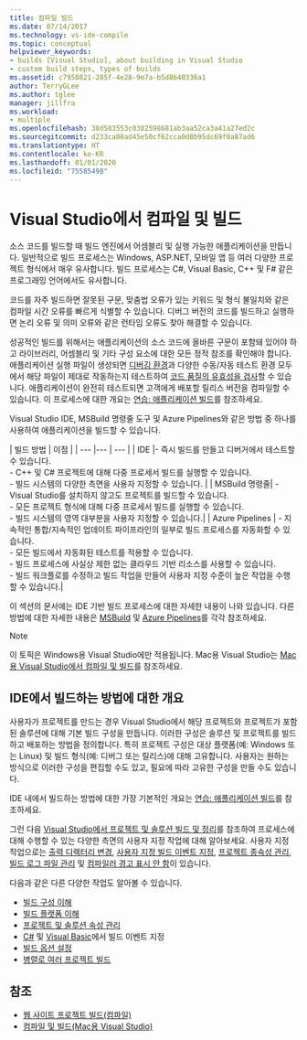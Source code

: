 ```yaml
---
title: 컴파일 빌드
ms.date: 07/14/2017
ms.technology: vs-ide-compile
ms.topic: conceptual
helpviewer_keywords:
- builds [Visual Studio], about building in Visual Studio
- custom build steps, types of builds
ms.assetid: c7958821-285f-4e28-9e7a-b5d8b40336a1
author: TerryGLee
ms.author: tglee
manager: jillfra
ms.workload:
- multiple
ms.openlocfilehash: 38d583553c0382598681ab3aa52ca3a41a27ed2c
ms.sourcegitcommit: d233ca00ad45e50cf62cca0d0b95dc69f0a87ad6
ms.translationtype: HT
ms.contentlocale: ko-KR
ms.lasthandoff: 01/01/2020
ms.locfileid: "75585498"
---
```

# <a name="compile-and-build-in-visual-studio"></a>Visual Studio에서 컴파일 및 빌드

소스 코드를 빌드할 때 빌드 엔진에서 어셈블리 및 실행 가능한 애플리케이션을 만듭니다. 일반적으로 빌드 프로세스는 Windows, ASP.NET, 모바일 앱 등 여러 다양한 프로젝트 형식에서 매우 유사합니다. 빌드 프로세스는 C#, Visual Basic, C++ 및 F# 같은 프로그래밍 언어에서도 유사합니다.

코드를 자주 빌드하면 잘못된 구문, 맞춤법 오류가 있는 키워드 및 형식 불일치와 같은 컴파일 시간 오류를 빠르게 식별할 수 있습니다. 디버그 버전의 코드를 빌드하고 실행하면 논리 오류 및 의미 오류와 같은 런타임 오류도 찾아 해결할 수 있습니다.

성공적인 빌드를 위해서는 애플리케이션의 소스 코드에 올바른 구문이 포함돼 있어야 하고 라이브러리, 어셈블리 및 기타 구성 요소에 대한 모든 정적 참조를 확인해야 합니다. 애플리케이션 실행 파일이 생성되면 [디버깅 환경](../debugger/index.yml)과 다양한 수동/자동 테스트 환경 모두에서 해당 파일이 제대로 작동하는지 테스트하여 [코드 품질의 유효성을 검사](../test/improve-code-quality.md)할 수 있습니다. 애플리케이션이 완전히 테스트되면 고객에게 배포할 릴리스 버전을 컴파일할 수 있습니다. 이 프로세스에 대한 개요는 [연습: 애플리케이션 빌드](../ide/walkthrough-building-an-application.md)를 참조하세요.

Visual Studio IDE, MSBuild 명령줄 도구 및 Azure Pipelines와 같은 방법 중 하나를 사용하여 애플리케이션을 빌드할 수 있습니다.

| 빌드 방법 | 이점 |
| --- |--- | --- |
| IDE |- 즉시 빌드를 만들고 디버거에서 테스트할 수 있습니다.<br />- C++ 및 C# 프로젝트에 대해 다중 프로세서 빌드를 실행할 수 있습니다.<br />-   빌드 시스템의 다양한 측면을 사용자 지정할 수 있습니다. |
| MSBuild 명령줄| - Visual Studio를 설치하지 않고도 프로젝트를 빌드할 수 있습니다.<br />- 모든 프로젝트 형식에 대해 다중 프로세서 빌드를 실행할 수 있습니다.<br />-   빌드 시스템의 영역 대부분을 사용자 지정할 수 있습니다.|
| Azure Pipelines | - 지속적인 통합/지속적인 업데이트 파이프라인의 일부로 빌드 프로세스를 자동화할 수 있습니다.<br />- 모든 빌드에서 자동화된 테스트를 적용할 수 있습니다.<br />- 빌드 프로세스에 사실상 제한 없는 클라우드 기반 리소스를 사용할 수 있습니다.<br />- 빌드 워크플로를 수정하고 빌드 작업을 만들어 사용자 지정 수준이 높은 작업을 수행할 수 있습니다.|

이 섹션의 문서에는 IDE 기반 빌드 프로세스에 대한 자세한 내용이 나와 있습니다. 다른 방법에 대한 자세한 내용은 [MSBuild](../msbuild/msbuild.md) 및 [Azure Pipelines](/azure/devops/pipelines/index?view=vsts)를 각각 참조하세요.

> [!NOTE]
> 이 토픽은 Windows용 Visual Studio에만 적용됩니다. Mac용 Visual Studio는 [Mac용 Visual Studio에서 컴파일 및 빌드](/visualstudio/mac/compiling-and-building)를 참조하세요.

## <a name="overview-of-building-from-the-ide"></a>IDE에서 빌드하는 방법에 대한 개요

사용자가 프로젝트를 만드는 경우 Visual Studio에서 해당 프로젝트와 프로젝트가 포함된 솔루션에 대해 기본 빌드 구성을 만듭니다.  이러한 구성은 솔루션 및 프로젝트를 빌드하고 배포하는 방법을 정의합니다. 특히 프로젝트 구성은 대상 플랫폼(예: Windows 또는 Linux) 및 빌드 형식(예: 디버그 또는 릴리스)에 대해 고유합니다. 사용자는 원하는 방식으로 이러한 구성을 편집할 수도 있고, 필요에 따라 고유한 구성을 만들 수도 있습니다.

IDE 내에서 빌드하는 방법에 대한 가장 기본적인 개요는 [연습: 애플리케이션 빌드](walkthrough-building-an-application.md)를 참조하세요.

그런 다음 [Visual Studio에서 프로젝트 및 솔루션 빌드 및 정리](building-and-cleaning-projects-and-solutions-in-visual-studio.md)를 참조하여 프로세스에 대해 수행할 수 있는 다양한 측면의 사용자 지정 작업에 대해 알아보세요. 사용자 지정 작업으로는 [출력 디렉터리 변경](how-to-change-the-build-output-directory.md), [사용자 지정 빌드 이벤트 지정](specifying-custom-build-events-in-visual-studio.md), [프로젝트 종속성 관리](how-to-create-and-remove-project-dependencies.md), [빌드 로그 파일 관리](how-to-view-save-and-configure-build-log-files.md) 및 [컴파일러 경고 표시 안 함](how-to-suppress-compiler-warnings.md)이 있습니다.

다음과 같은 다른 다양한 작업도 알아볼 수 있습니다.
- [빌드 구성 이해](understanding-build-configurations.md)
- [빌드 플랫폼 이해](understanding-build-platforms.md)
- [프로젝트 및 솔루션 속성 관리](managing-project-and-solution-properties.md)
- [C#](how-to-specify-build-events-csharp.md) 및 [Visual Basic](how-to-specify-build-events-visual-basic.md)에서 빌드 이벤트 지정
- [빌드 옵션 설정](reference/options-dialog-box-projects-and-solutions-build-and-run.md)
- [병렬로 여러 프로젝트 빌드](../msbuild/building-multiple-projects-in-parallel-with-msbuild.md)

## <a name="see-also"></a>참조

- [웹 사이트 프로젝트 빌드(컴파일)](https://msdn.microsoft.com/Library/a9cbb88c-8fff-4c67-848b-98fbfd823193)
- [컴파일 및 빌드(Mac용 Visual Studio)](/visualstudio/mac/compiling-and-building)
